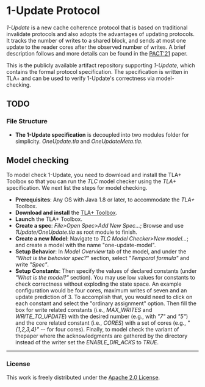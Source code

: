 # 1-Update Protocol

*1-Update* is a new cache coherence protocol that is based on traditional invalidate protocols and also adopts the advantages of updating protocols. It tracks the number of writes to a shared block, and sends at most one update to the reader cores after the observed number of writes. A brief description follows and more details can be found in the [PACT'21](http://pact21.snu.ac.kr/) paper. 

This is the publicly available artifact repository supporting *1-Update*, which contains the formal protocol specification. The specification is written in TLA+ and can be used to verify 1-Update's correctness via model-checking.

TODO
---- 

### File Structure
* __The 1-Update specification__ is decoupled into two modules folder for simplicity. *OneUpdate.tla* and *OneUpdateMeta.tla*.

## Model checking
To model check 1-Update, you need to download and install the TLA+ Toolbox so that you can run the *TLC* model checker using the *TLA+* specification. We next list the steps for model checking.
* __Prerequisites__: Any OS with Java 1.8 or later, to accommodate the *TLA+* Toolbox.
* __Download and install__ the [TLA+ Toolbox](https://lamport.azurewebsites.net/tla/toolbox.html).
* __Launch__ the TLA+ Toolbox.
* __Create a spec__: *File>Open Spec>Add New Spec...*; Browse and use *1Update/OneUpdate.tla* as root module to finish.
* __Create a new Model__: Navigate to *TLC Model Checker>New model...*; and create a model with the name "one-update-model".
* __Setup Behavior__: In *Model Overview* tab of the model, and under the *"What is the behavior spec?"* section, select *"Temporal formula"* and write *"Spec"*.
* __Setup Constants__: Then specify the values of declared constants (under *"What is the model?"* section). You may use low values for constants to check correctness without exploding the state space. An example configuration would be four cores, maximum writes of seven and an update prediction of 3. To accomplish that, you would need to click on each constant and select the "ordinary assignment" option. Then fill the box for write related constants (i.e., *MAX_WRITES* and *WRITE_TO_UPDATE*) with the desired number (e.g., with *"7"* and *"5"*) and the core related constant (i.e., *CORES*) with a set of cores (e.g., *"{1,2,3,4}"* -- for four cores). Finally, to model check the variant of thepaper where the acknowledgments are gathered by the directory instead of the writer set the *ENABLE_DIR_ACKS* to *TRUE*.

----
### License
This work is freely distributed under the [Apache 2.0 License](https://www.apache.org/licenses/LICENSE-2.0 "Apache 2.0").  


